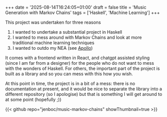 +++
date = '2025-08-14T16:24:05+01:00'
draft = false
title = 'Music Generation with Markov Chains'
tags = ['Haskell', 'Machine Learning']
+++

This project was undertaken for three reasons
1. I wanted to undertake a substantial project in Haskell
2. I wanted to mess around with Markov Chains and look at more traditional machine learning techniques
3. I wanted to outdo my NEA (see [Apollo](/apollo))

It comes with a frontend written in React, and chatgpt assisted styling (since I am far from a designer) for the people who do not want to mess with the wonders of Haskell. For others, the important part of the project is built as a library and so you can mess with this how you wish.

At this point in time, the project is in a bit of a mess: there is no documentation at present, and it would be nice to separate the library into a different repository (so I apologise) but that is something I will get around to at some point (hopefully ;))

{{< github repo="jenboc/music-markov-chains" showThumbnail=true >}}